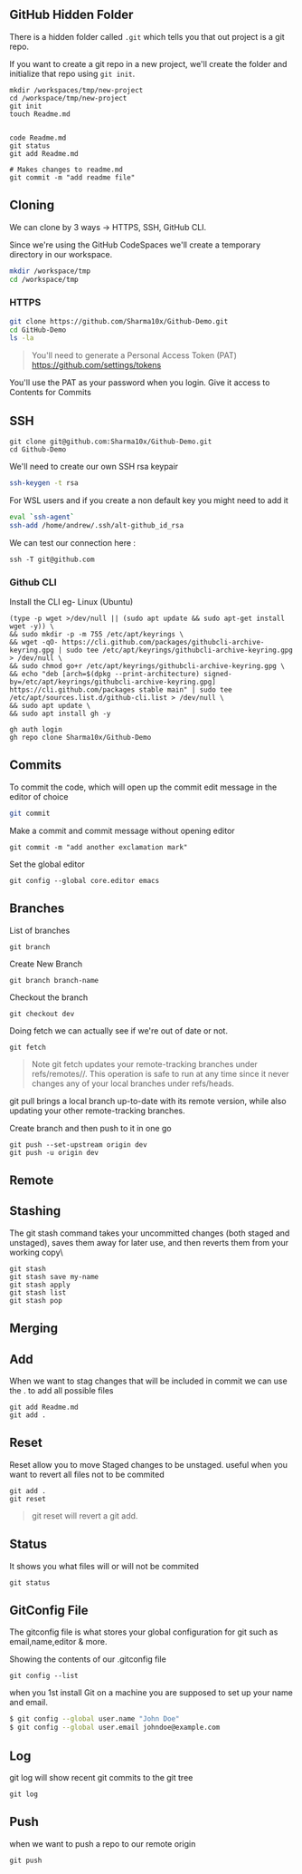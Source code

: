 ## GitHub Hidden Folder

There is a hidden folder called `.git` which tells you that out project is a git repo.

If you want to create a git repo in a new project, we'll create the folder and initialize that repo using ``git init``.
```
mkdir /workspaces/tmp/new-project
cd /workspace/tmp/new-project
git init
touch Readme.md


code Readme.md
git status
git add Readme.md

# Makes changes to readme.md
git commit -m "add readme file"
```

## Cloning

We can clone by 3 ways -> HTTPS, SSH, GitHub CLI.

Since we're using the GitHub CodeSpaces we'll create a temporary directory in our workspace.

```sh
mkdir /workspace/tmp
cd /workspace/tmp
```

### HTTPS

```sh
git clone https://github.com/Sharma10x/Github-Demo.git
cd GitHub-Demo
ls -la
```
> You'll need to generate a Personal Access Token (PAT)
https://github.com/settings/tokens

You'll use the PAT as your password when you login.
Give it access to Contents for Commits

## SSH

```ssh
git clone git@github.com:Sharma10x/Github-Demo.git
cd Github-Demo
```

We'll need to create our own SSH rsa keypair
```sh
ssh-keygen -t rsa
```

For WSL users and if you create a non default key you might need to add it 
```sh
eval `ssh-agent`
ssh-add /home/andrew/.ssh/alt-github_id_rsa
```

We can test our connection here :
```
ssh -T git@github.com
```


### Github CLI

Install the CLI
eg- Linux (Ubuntu)

```
(type -p wget >/dev/null || (sudo apt update && sudo apt-get install wget -y)) \
&& sudo mkdir -p -m 755 /etc/apt/keyrings \
&& wget -qO- https://cli.github.com/packages/githubcli-archive-keyring.gpg | sudo tee /etc/apt/keyrings/githubcli-archive-keyring.gpg > /dev/null \
&& sudo chmod go+r /etc/apt/keyrings/githubcli-archive-keyring.gpg \
&& echo "deb [arch=$(dpkg --print-architecture) signed-by=/etc/apt/keyrings/githubcli-archive-keyring.gpg] https://cli.github.com/packages stable main" | sudo tee /etc/apt/sources.list.d/github-cli.list > /dev/null \
&& sudo apt update \
&& sudo apt install gh -y
```

```
gh auth login
gh repo clone Sharma10x/Github-Demo
```

## Commits

To commit the code, which will open up the commit edit message in the editor of choice
```sh
git commit
```
Make a commit and commit message without opening editor
```
git commit -m "add another exclamation mark"
```

Set the global editor

```
git config --global core.editor emacs
```
## Branches

List of branches 
```
git branch
```

Create New Branch
```
git branch branch-name
```

Checkout the branch
```
git checkout dev
```

Doing fetch we can actually see if we're out of date or not.
```
git fetch
```
>Note
git fetch updates your remote-tracking branches under refs/remotes/<remote>/. This operation is safe to run at any time since it never changes any of your local branches under refs/heads.

git pull brings a local branch up-to-date with its remote version, while also updating your other remote-tracking branches.

Create branch and then push to it in one go
```
git push --set-upstream origin dev
git push -u origin dev
```


## Remote

## Stashing
The git stash command takes your uncommitted changes (both staged and unstaged), saves them away for later use, and then reverts them from your working copy\


```
git stash
git stash save my-name
git stash apply
git stash list
git stash pop
```



## Merging

## Add
When we want to stag changes that will be included in commit
we can use the . to add all possible files
```
git add Readme.md
git add .
```


## Reset 

Reset allow you to move Staged changes to be unstaged.
useful when you want to revert all files not to be commited

```
git add .
git reset
```

>git reset will revert a git add.

## Status

It shows you what files will or will not be commited

```
git status
```
## GitConfig File

The gitconfig file is what stores your global configuration for git such as email,name,editor & more.

Showing the contents of our .gitconfig file
```
git config --list 
```
when you 1st install Git on a machine you are supposed to set up your name and email.
```sh
$ git config --global user.name "John Doe"
$ git config --global user.email johndoe@example.com
```

## Log

git log will show recent git commits to the git tree

```
git log
```

## Push

when we want to push a repo to our remote origin
```
git push
```